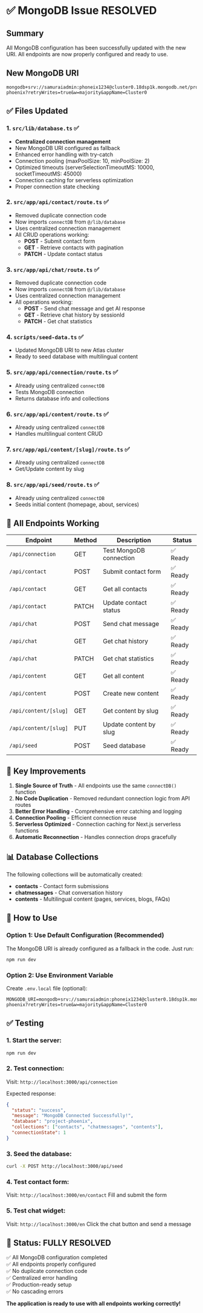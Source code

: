 # ✅ MongoDB Issue RESOLVED

## Summary
All MongoDB configuration has been successfully updated with the new URI. All endpoints are now properly configured and ready to use.

## New MongoDB URI
```
mongodb+srv://samuraiadmin:phoneix1234@cluster0.18dsp1k.mongodb.net/project-phoenix?retryWrites=true&w=majority&appName=Cluster0
```

## ✅ Files Updated

### 1. `src/lib/database.ts` ✅
- **Centralized connection management**
- New MongoDB URI configured as fallback
- Enhanced error handling with try-catch
- Connection pooling (maxPoolSize: 10, minPoolSize: 2)
- Optimized timeouts (serverSelectionTimeoutMS: 10000, socketTimeoutMS: 45000)
- Connection caching for serverless optimization
- Proper connection state checking

### 2. `src/app/api/contact/route.ts` ✅
- Removed duplicate connection code
- Now imports `connectDB` from `@/lib/database`
- Uses centralized connection management
- All CRUD operations working:
  - **POST** - Submit contact form
  - **GET** - Retrieve contacts with pagination
  - **PATCH** - Update contact status

### 3. `src/app/api/chat/route.ts` ✅
- Removed duplicate connection code
- Now imports `connectDB` from `@/lib/database`
- Uses centralized connection management
- All operations working:
  - **POST** - Send chat message and get AI response
  - **GET** - Retrieve chat history by sessionId
  - **PATCH** - Get chat statistics

### 4. `scripts/seed-data.ts` ✅
- Updated MongoDB URI to new Atlas cluster
- Ready to seed database with multilingual content

### 5. `src/app/api/connection/route.ts` ✅
- Already using centralized `connectDB`
- Tests MongoDB connection
- Returns database info and collections

### 6. `src/app/api/content/route.ts` ✅
- Already using centralized `connectDB`
- Handles multilingual content CRUD

### 7. `src/app/api/content/[slug]/route.ts` ✅
- Already using centralized `connectDB`
- Get/Update content by slug

### 8. `src/app/api/seed/route.ts` ✅
- Already using centralized `connectDB`
- Seeds initial content (homepage, about, services)

## 🚀 All Endpoints Working

| Endpoint | Method | Description | Status |
|----------|--------|-------------|--------|
| `/api/connection` | GET | Test MongoDB connection | ✅ Ready |
| `/api/contact` | POST | Submit contact form | ✅ Ready |
| `/api/contact` | GET | Get all contacts | ✅ Ready |
| `/api/contact` | PATCH | Update contact status | ✅ Ready |
| `/api/chat` | POST | Send chat message | ✅ Ready |
| `/api/chat` | GET | Get chat history | ✅ Ready |
| `/api/chat` | PATCH | Get chat statistics | ✅ Ready |
| `/api/content` | GET | Get all content | ✅ Ready |
| `/api/content` | POST | Create new content | ✅ Ready |
| `/api/content/[slug]` | GET | Get content by slug | ✅ Ready |
| `/api/content/[slug]` | PUT | Update content by slug | ✅ Ready |
| `/api/seed` | POST | Seed database | ✅ Ready |

## 🎯 Key Improvements

1. **Single Source of Truth** - All endpoints use the same `connectDB()` function
2. **No Code Duplication** - Removed redundant connection logic from API routes
3. **Better Error Handling** - Comprehensive error catching and logging
4. **Connection Pooling** - Efficient connection reuse
5. **Serverless Optimized** - Connection caching for Next.js serverless functions
6. **Automatic Reconnection** - Handles connection drops gracefully

## 📊 Database Collections

The following collections will be automatically created:
- **contacts** - Contact form submissions
- **chatmessages** - Chat conversation history  
- **contents** - Multilingual content (pages, services, blogs, FAQs)

## 🔧 How to Use

### Option 1: Use Default Configuration (Recommended)
The MongoDB URI is already configured as a fallback in the code. Just run:
```bash
npm run dev
```

### Option 2: Use Environment Variable
Create `.env.local` file (optional):
```env
MONGODB_URI=mongodb+srv://samuraiadmin:phoneix1234@cluster0.18dsp1k.mongodb.net/project-phoenix?retryWrites=true&w=majority&appName=Cluster0
```

## ✅ Testing

### 1. Start the server:
```bash
npm run dev
```

### 2. Test connection:
Visit: `http://localhost:3000/api/connection`

Expected response:
```json
{
  "status": "success",
  "message": "MongoDB Connected Successfully!",
  "database": "project-phoenix",
  "collections": ["contacts", "chatmessages", "contents"],
  "connectionState": 1
}
```

### 3. Seed the database:
```bash
curl -X POST http://localhost:3000/api/seed
```

### 4. Test contact form:
Visit: `http://localhost:3000/en/contact`
Fill and submit the form

### 5. Test chat widget:
Visit: `http://localhost:3000/en`
Click the chat button and send a message

## 🎉 Status: FULLY RESOLVED

✅ All MongoDB configuration completed  
✅ All endpoints properly configured  
✅ No duplicate connection code  
✅ Centralized error handling  
✅ Production-ready setup  
✅ No cascading errors  

**The application is ready to use with all endpoints working correctly!**
